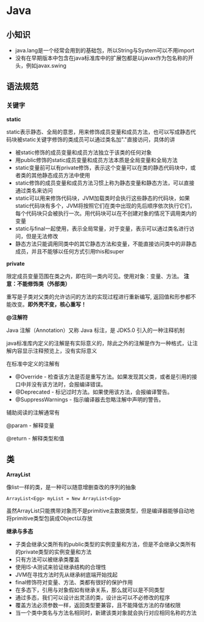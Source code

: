 # Java

## 小知识

* java.lang是一个经常会用到的基础包，所以String与System可以不用import
* 没有在早期版本中包含在java标准库中的扩展包都是以javax作为包名称的开头，例如javax.swing

## 语法规范

### 关键字

**static**

static表示静态、全局的意思，用来修饰成员变量和成员方法，也可以写成静态代码块被static关键字修饰的类成员可以通过类名加"."直接访问，具体的讲

*  被static修饰的成员变量和成员方法独立于该类的任何对象
* 用public修饰的static成员变量和成员方法本质是全局变量和全局方法
* static变量前可以有private修饰，表示这个变量可以在类的静态代码块中，或者类的其他静态成员方法中使用
* static修饰的成员变量和成员方法习惯上称为静态变量和静态方法，可以直接通过类名来访问
* static可以用来修饰代码块，JVM加载类时会执行这些静态的代码块，如果static代码块有多个，JVM将按照它们在类中出现的先后顺序依次执行它们，每个代码块只会被执行一次。用代码块可以在不创建对象的情况下调用类内的变量
* static与final一起使用，表示全局常量，对于变量，表示可以通过类名进行访问，但是无法修改
* 静态方法只能调用同类中的其它静态方法和变量，不能直接访问类中的非静态成员，并且不能够以任何方式引用this和super

**private**

限定成员变量范围在类之内，即在同一类内可见。使用对象：变量、方法。 **注意：不能修饰类（外部类）**

重写是子类对父类的允许访问的方法的实现过程进行重新编写, 返回值和形参都不能改变。**即外壳不变，核心重写！**

**@注解符**

Java 注解（Annotation）又称 Java 标注，是 JDK5.0 引入的一种注释机制

java标准库内定义的注解是有实际意义的，除此之外的注解是作为一种格式，让注解内容显示注释预览上，没有实际意义

在标准中定义的注解有

- @Override - 检查该方法是否是重写方法。如果发现其父类，或者是引用的接口中并没有该方法时，会报编译错误。
- @Deprecated - 标记过时方法。如果使用该方法，会报编译警告。
- @SuppressWarnings - 指示编译器去忽略注解中声明的警告。

辅助阅读的注解通常有

@param - 解释变量

@return - 解释类型和值

## 类

**ArrayList**

像list一样的类，是一种可以随意增删查改的序列的抽象

`ArrayList<Egg> myList = New ArrayList<Egg>`

虽然ArrayList只能携带对象而不是primitive主数据类型，但是编译器能够自动地将primitive类型包装成Object以存放

**继承与多态**

* 子类会继承父类所有的public类型的实例变量和方法，但是不会继承父类所有的private类型的实例变量和方法
* 只有方法可以被继承类覆盖
* 使用IS-A测试来验证继承结构的合理性
* JVM在寻找方法时先从继承树底端开始找起
* final修饰符对变量、方法、类都有很好的保护作用
* 在多态下，引用与对象假如有继承关系，那么就可以是不同类型
* 通过多态，我们可以设计出灵活的类，设计出可以不必修改的程序
* 覆盖方法必须参数一样，返回类型要兼容，且不能降低方法的存储权限
* 当一个类中类名与方法名相同时，新建该类对象就会执行对应相同名称的方法